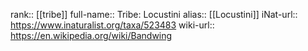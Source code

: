 

rank:: [[tribe]]
full-name:: Tribe: Locustini
alias:: [[Locustini]]
iNat-url:: https://www.inaturalist.org/taxa/523483
wiki-url:: https://en.wikipedia.org/wiki/Bandwing